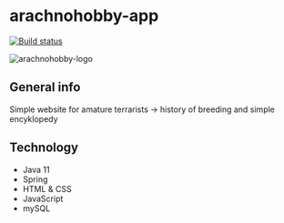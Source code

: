 # arachnohobby-app
[![Build status](https://github.com/LukaszSz90/arachnohobby-app/workflows/Build/badge.svg)](https://github.com/LukaszSz90/arachnohobby-app/actions)


![arachnohobby-logo](https://user-images.githubusercontent.com/64540193/161442173-ba4e9f3b-64fa-4a95-896b-d3488dd622f8.png)


## General info
Simple website for amature terrarists -> history of breeding and simple encyklopedy

## Technology
- Java 11
- Spring
- HTML & CSS
- JavaScript
- mySQL

